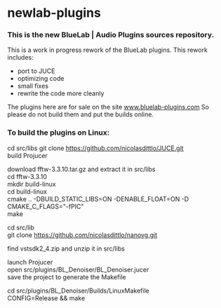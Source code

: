 # newlab-plugins

### This is the new BlueLab | Audio Plugins sources repository.

This is a work in progress rework of the BlueLab plugins.
This rework includes:
- port to JUCE
- optimizing code
- small fixes
- rewrite the code more cleanly

The plugins here are for sale on the site www.bluelab-plugins.com
So please do not build them and put the builds online.

### To build the plugins on Linux:

cd src/libs
git clone https://github.com/nicolasdittlo/JUCE.git  
build Projucer  

download fftw-3.3.10.tar.gz and extract it in src/libs  
cd fftw-3.3.10  
mkdir build-linux  
cd build-linux  
cmake .. -DBUILD_STATIC_LIBS=ON -DENABLE_FLOAT=ON -D CMAKE_C_FLAGS="-fPIC"  
make  

cd src/lib  
git clone https://github.com/nicolasdittlo/nanovg.git  

find vstsdk2_4.zip and unzip it in src/libs  

launch Projucer  
open src/plugins/BL_Denoiser/BL_Denoiser.jucer  
save the project to generate the Makefile  

cd src/plugins/BL_Denoiser/Builds/LinuxMakefile  
CONFIG=Release && make
